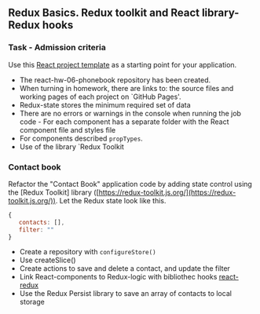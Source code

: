 ## Redux Basics. Redux toolkit and React library-Redux hooks

### Task - Admission criteria

Use this
[React project template](https://github.com/goitacademy/react-homework-template/blob/main/README.en.md)
as a starting point for your application.

- The react-hw-06-phonebook repository has been created.
- When turning in homework, there are links to: the source files and working
  pages of each project on `GitHub Pages'.
- Redux-state stores the minimum required set of data
- There are no errors or warnings in the console when running the job code - For
  each component has a separate folder with the React component file and styles
  file
- For components described `propTypes`.
- Use of the library `Redux Toolkit

### Contact book

Refactor the "Contact Book" application code by adding state control using the
[Redux Toolkit] library
([https://redux-toolkit.js.org/](https://redux-toolkit.js.org/)). Let the Redux
state look like this.

```javascript
{
   contacts: [],
   filter: ""
}
```

- Create a repository with `configureStore()`
- Use createSlice()
- Create actions to save and delete a contact, and update the filter
- Link React-components to Redux-logic with bibliothec hooks
  [react-redux](https://react-redux.js.org/)
- Use the Redux Persist library to save an array of contacts to local storage
